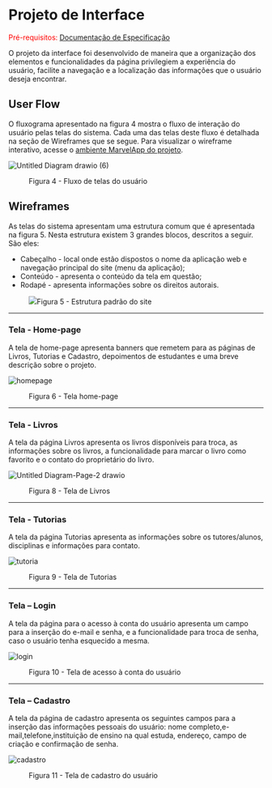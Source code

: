 
# Projeto de Interface

<span style="color:red">Pré-requisitos: <a href="https://github.com/ICEI-PUC-Minas-PMV-ADS/pmv-ads-2022-1-e1-proj-web-t3-vida-de-estudante/blob/main/docs/02-Especificação%20do%20Projeto.md"> Documentação de Especificação</a></span>

O projeto da interface foi desenvolvido de maneira que a organização dos elementos e funcionalidades da página privilegiem a experiência do usuário, facilite a navegação e a localização das informações que o usuário deseja encontrar.

## User Flow

O fluxograma apresentado na figura 4 mostra o fluxo de interação do usuário pelas telas do sistema. Cada uma das telas deste fluxo é detalhada na seção de Wireframes que se segue. Para visualizar o wireframe interativo, acesse o <a href="https://marvelapp.com/prototype/i39bj37/screen/86143037">ambiente MarvelApp do projeto</a>.

  ![Untitled Diagram drawio (6)](https://user-images.githubusercontent.com/81182674/167677275-fc7986e2-a743-4fef-a043-fff7dfec6db8.png)
  
<figure> 
    <figcaption>Figura 4 - Fluxo de telas do usuário
</figure> 


## Wireframes

As telas do sistema apresentam uma estrutura comum que é apresentada na figura 5. Nesta estrutura existem 3 grandes blocos, descritos a seguir. São eles:
<ul>
  <li>Cabeçalho - local onde estão dispostos o nome da aplicação web e navegação principal do site (menu da aplicação);</li>
  <li>Conteúdo - apresenta o conteúdo da tela em questão;</li>
  <li>Rodapé - apresenta informações sobre os direitos autorais.</li>
</ul>

<figure> 
  <img src="https://user-images.githubusercontent.com/100447878/164074128-7b006e50-8621-4964-b0fd-07a90e626673.png"
    <figcaption>Figura 5 - Estrutura padrão do site
</figure> 
<hr>

<h3><b>Tela - Home-page</b></h3>
<p>A tela de home-page apresenta banners que remetem para as páginas de Livros, Tutorias e Cadastro, depoimentos de estudantes e uma breve descrição sobre o projeto. </p>
  
![homepage](https://user-images.githubusercontent.com/81182674/167677975-53f61b97-4979-441b-813c-036c3cd153bf.png)

<figure> 
  <figcaption>Figura 6 - Tela home-page
</figure> 
<hr>


<h3><b>Tela - Livros</b></h3>
<p>A tela da página Livros apresenta os livros disponíveis para troca, as informações sobre os livros, a funcionalidade para marcar o livro como favorito e o contato do proprietário do livro.</p>
  
![Untitled Diagram-Page-2 drawio](https://user-images.githubusercontent.com/81182674/167680178-5869794e-1133-4dbd-aed9-31eef5c54d50.png)
  
<figure> 
  <figcaption> Figura 8 - Tela de Livros
</figure> 
<hr>

<h3><b>Tela - Tutorias</b></h3>
<p>A tela da página Tutorias apresenta as informações sobre os tutores/alunos, disciplinas e informações para contato.</p>

 ![tutoria](https://user-images.githubusercontent.com/81182674/167681053-7715d698-610b-4717-8eca-79484ca4f596.png)

  
<figure>  
    <figcaption>Figura 9 - Tela de Tutorias      
</figure> 
<hr>

<h3><b>Tela – Login</b></h3>
<p>A tela da página para o acesso à conta do usuário apresenta um campo para a inserção do e-mail e senha, e a funcionalidade para troca de senha, caso o usuário tenha esquecido a mesma.</p>
  
  ![login](https://user-images.githubusercontent.com/81182674/167681381-ee88eeee-ffd8-428f-bfb2-67106c0d6046.png)


<figure> 
    <figcaption>Figura 10 - Tela de acesso à conta do usuário
</figure>
<hr>

<h3><b>Tela – Cadastro</b></h3>
<p>A tela da página de cadastro apresenta os seguintes campos para a inserção das informações pessoais do usuário: nome completo,e-mail,telefone,instituição de ensino na qual estuda, endereço, campo de criação e confirmação de senha.</p>
  
  ![cadastro](https://user-images.githubusercontent.com/81182674/167681719-694701df-5bd7-4615-9562-b106001e40db.png)


<figure> 
    <figcaption>Figura 11 - Tela de cadastro do usuário
</figure>
